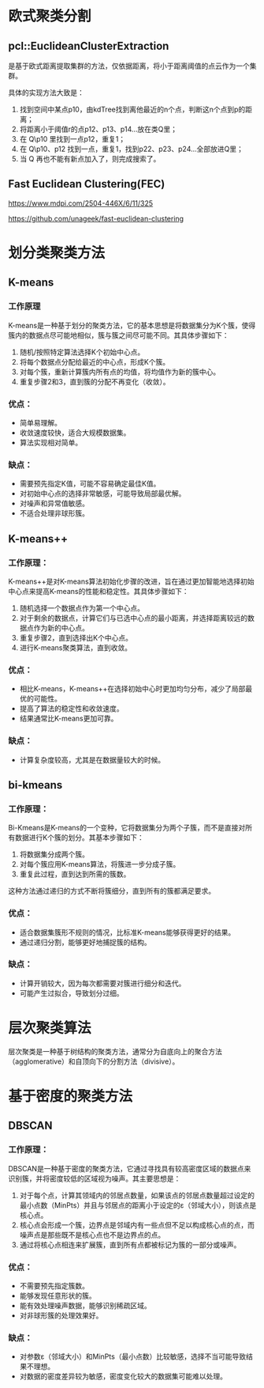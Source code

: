 # 欧式聚类分割

## pcl::EuclideanClusterExtraction

是基于欧式距离提取集群的方法，仅依据距离，将小于距离阈值的点云作为一个集群。

具体的实现方法大致是：

1. 找到空间中某点p10，由kdTree找到离他最近的n个点，判断这n个点到p的距离；
2. 将距离小于阈值r的点p12、p13、p14…放在类Q里；
3. 在 Q\p10 里找到一点p12，重复1；
4. 在 Q\p10、p12 找到一点，重复1，找到p22、p23、p24…全部放进Q里；
5. 当 Q 再也不能有新点加入了，则完成搜索了。

## Fast Euclidean Clustering(FEC)

https://www.mdpi.com/2504-446X/6/11/325

https://github.com/unageek/fast-euclidean-clustering

# 划分类聚类方法

## K-means

### 工作原理

K-means是一种基于划分的聚类方法，它的基本思想是将数据集分为K个簇，使得簇内的数据点尽可能地相似，簇与簇之间尽可能不同。其具体步骤如下：

1. 随机/按照特定算法选择K个初始中心点。
2. 将每个数据点分配给最近的中心点，形成K个簇。
3. 对每个簇，重新计算簇内所有点的均值，将均值作为新的簇中心。
4. 重复步骤2和3，直到簇的分配不再变化（收敛）。

### 优点：

- 简单易理解。
- 收敛速度较快，适合大规模数据集。
- 算法实现相对简单。

### 缺点：

- 需要预先指定K值，可能不容易确定最佳K值。
- 对初始中心点的选择非常敏感，可能导致局部最优解。
- 对噪声和异常值敏感。
- 不适合处理非球形簇。

## K-means++

### 工作原理：

K-means++是对K-means算法初始化步骤的改进，旨在通过更加智能地选择初始中心点来提高K-means的性能和稳定性。其具体步骤如下：

1. 随机选择一个数据点作为第一个中心点。
2. 对于剩余的数据点，计算它们与已选中心点的最小距离，并选择距离较远的数据点作为新的中心点。
3. 重复步骤2，直到选择出K个中心点。
4. 进行K-means聚类算法，直到收敛。

### 优点：

- 相比K-means，K-means++在选择初始中心时更加均匀分布，减少了局部最优的可能性。
- 提高了算法的稳定性和收敛速度。
- 结果通常比K-means更加可靠。

### 缺点：

- 计算复杂度较高，尤其是在数据量较大的时候。

## bi-kmeans

### 工作原理：

Bi-Kmeans是K-means的一个变种，它将数据集分为两个子簇，而不是直接对所有数据进行K个簇的划分。其基本步骤如下：

1. 将数据集分成两个簇。
2. 对每个簇应用K-means算法，将簇进一步分成子簇。
3. 重复此过程，直到达到所需的簇数。

这种方法通过递归的方式不断将簇细分，直到所有的簇都满足要求。

### 优点：

- 适合数据集簇形不规则的情况，比标准K-means能够获得更好的结果。
- 通过递归分割，能够更好地捕捉簇的结构。

### 缺点：

- 计算开销较大，因为每次都需要对簇进行细分和迭代。
- 可能产生过拟合，导致划分过细。

# 层次聚类算法

层次聚类是一种基于树结构的聚类方法，通常分为自底向上的聚合方法（agglomerative）和自顶向下的分割方法（divisive）。

# 基于密度的聚类方法

## DBSCAN

### 工作原理：

DBSCAN是一种基于密度的聚类方法，它通过寻找具有较高密度区域的数据点来识别簇，并将密度较低的区域视为噪声。其主要思想是：

1. 对于每个点，计算其领域内的邻居点数量，如果该点的邻居点数量超过设定的最小点数（MinPts）并且与邻居点的距离小于设定的ε（邻域大小），则该点是核心点。
2. 核心点会形成一个簇，边界点是邻域内有一些点但不足以构成核心点的点，而噪声点是那些既不是核心点也不是边界点的点。
3. 通过将核心点相连来扩展簇，直到所有点都被标记为簇的一部分或噪声。

### 优点：

- 不需要预先指定簇数。
- 能够发现任意形状的簇。
- 能有效处理噪声数据，能够识别稀疏区域。
- 对非球形簇的处理效果好。

### 缺点：

- 对参数ε（邻域大小）和MinPts（最小点数）比较敏感，选择不当可能导致结果不理想。
- 对数据的密度差异较为敏感，密度变化较大的数据集可能难以处理。
